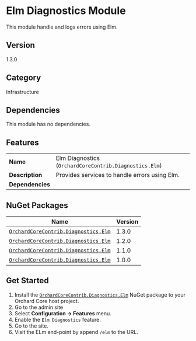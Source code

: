 # Elm Diagnostics Module

This module handle and logs errors using Elm.

## Version

1.3.0

## Category

Infrastructure

## Dependencies

This module has no dependencies.

## Features

|                  |                                                        |
|------------------|--------------------------------------------------------|
| **Name**         | Elm Diagnostics (`OrchardCoreContrib.Diagnostics.Elm`) |
| **Description**  | Provides services to handle errors using Elm.          |
| **Dependencies** |                                                        |

## NuGet Packages

| Name                                                                                                            | Version |
|-----------------------------------------------------------------------------------------------------------------|---------|
| [`OrchardCoreContrib.Diagnostics.Elm`](https://www.nuget.org/packages/OrchardCoreContrib.Diagnostics.Elm/1.3.0) | 1.3.0   |
| [`OrchardCoreContrib.Diagnostics.Elm`](https://www.nuget.org/packages/OrchardCoreContrib.Diagnostics.Elm/1.2.0) | 1.2.0   |
| [`OrchardCoreContrib.Diagnostics.Elm`](https://www.nuget.org/packages/OrchardCoreContrib.Diagnostics.Elm/1.1.0) | 1.1.0   |
| [`OrchardCoreContrib.Diagnostics.Elm`](https://www.nuget.org/packages/OrchardCoreContrib.Diagnostics.Elm/1.0.0) | 1.0.0   |

## Get Started

1. Install the [`OrchardCoreContrib.Diagnostics.Elm`](https://www.nuget.org/packages/OrchardCoreContrib.Diagnostics.Elm/) NuGet package to your Orchard Core host project.
2. Go to the admin site
3. Select **Configuration -> Features** menu.
4. Enable the `Elm Diagnostics` feature.
5. Go to the site.
6. Visit the ELm end-point by append `/elm` to the URL.

